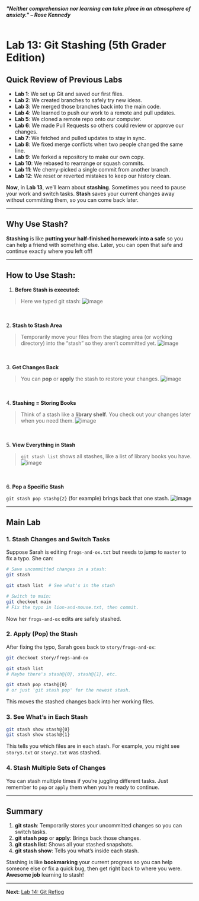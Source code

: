 ***"Neither comprehension nor learning can take place in an atmosphere of anxiety." – Rose Kennedy***
<br><br>

# Lab 13: Git Stashing (5th Grader Edition)

## Quick Review of Previous Labs
- **Lab 1**: We set up Git and saved our first files.
- **Lab 2**: We created branches to safely try new ideas.
- **Lab 3**: We merged those branches back into the main code.
- **Lab 4**: We learned to push our work to a remote and pull updates.
- **Lab 5**: We cloned a remote repo onto our computer.
- **Lab 6**: We made Pull Requests so others could review or approve our changes.
- **Lab 7**: We fetched and pulled updates to stay in sync.
- **Lab 8**: We fixed merge conflicts when two people changed the same line.
- **Lab 9**: We forked a repository to make our own copy.
- **Lab 10**: We rebased to rearrange or squash commits.
- **Lab 11**: We cherry-picked a single commit from another branch.
- **Lab 12**: We reset or reverted mistakes to keep our history clean.

**Now**, in **Lab 13**, we’ll learn about **stashing**. Sometimes you need to pause your work and switch tasks. **Stash** saves your current changes away without committing them, so you can come back later.

---

## Why Use Stash?
**Stashing** is like **putting your half-finished homework into a safe** so you can help a friend with something else. Later, you can open that safe and continue exactly where you left off!

---

## How to Use Stash:

1. **Before Stash is executed:**

>Here we typed git stash:
![image](https://github.com/user-attachments/assets/d5b25b33-fe77-4c07-bb3a-b0220abe0d27)


<br><br>
2. **Stash to Stash Area**

>Temporarily move your files from the staging area (or working directory) into the “stash” so they aren’t committed yet.
![image](https://github.com/user-attachments/assets/4f1ecb72-00b1-4104-8dcd-38bf389dc37c)

<br><br>
3. **Get Changes Back**

>You can **pop** or **apply** the stash to restore your changes.
![image](https://github.com/user-attachments/assets/cd912a14-ef90-4c87-9116-ee01297923ab)

<br><br>
4. **Stashing = Storing Books**

>Think of a stash like a **library shelf**. You check out your changes later when you need them.
![image](https://github.com/user-attachments/assets/4107c74f-319e-4a1e-8973-c222c9d92f08)

<br><br>
5. **View Everything in Stash**

>`git stash list` shows all stashes, like a list of library books you have.
![image](https://github.com/user-attachments/assets/0fc05788-a73b-460f-9794-f4b38afde4d1)

<br><br>
6. **Pop a Specific Stash**

`git stash pop stash@{2}` (for example) brings back that one stash.
![image](https://github.com/user-attachments/assets/b9dadebc-6b56-4001-90d5-9990d89d2cb2)


---

## Main Lab

### 1. Stash Changes and Switch Tasks
Suppose Sarah is editing `frogs-and-ox.txt` but needs to jump to `master` to fix a typo. She can:
```bash
# Save uncommitted changes in a stash:
git stash

git stash list  # See what's in the stash

# Switch to main:
git checkout main
# Fix the typo in lion-and-mouse.txt, then commit.
```

Now her `frogs-and-ox` edits are safely stashed.

### 2. Apply (Pop) the Stash
After fixing the typo, Sarah goes back to `story/frogs-and-ox`:
```bash
git checkout story/frogs-and-ox

git stash list
# Maybe there's stash@{0}, stash@{1}, etc.

git stash pop stash@{0}
# or just 'git stash pop' for the newest stash.
```
This moves the stashed changes back into her working files.

### 3. See What’s in Each Stash
```bash
git stash show stash@{0}
git stash show stash@{1}
```
This tells you which files are in each stash. For example, you might see `story3.txt` or `story2.txt` was stashed.

### 4. Stash Multiple Sets of Changes
You can stash multiple times if you’re juggling different tasks. Just remember to `pop` or `apply` them when you’re ready to continue.

---

## Summary
1. **git stash**: Temporarily stores your uncommitted changes so you can switch tasks.
2. **git stash pop** or **apply**: Brings back those changes.
3. **git stash list**: Shows all your stashed snapshots.
4. **git stash show**: Tells you what’s inside each stash.

Stashing is like **bookmarking** your current progress so you can help someone else or fix a quick bug, then get right back to where you were. **Awesome job** learning to stash!

---

**Next**: [Lab 14: Git Reflog](14_git_reflog.md)
